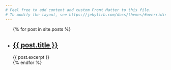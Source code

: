 ```yaml
---
# Feel free to add content and custom Front Matter to this file.
# To modify the layout, see https://jekyllrb.com/docs/themes/#overriding-theme-defaults
---
```


<ul>
  {% for post in site.posts %}
    <li>
      <h2><a href="{{ post.url }}">{{ post.title }}</a></h2>
      {{ post.excerpt }}
    </li>
  {% endfor %}
</ul>
